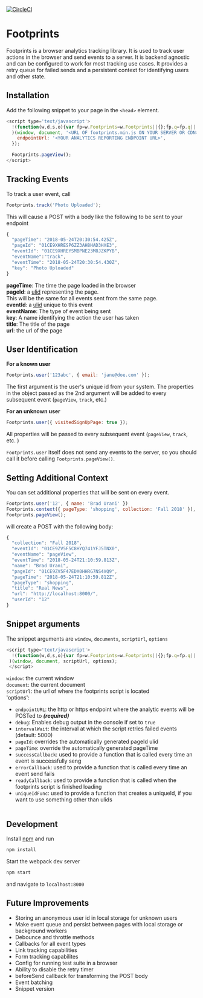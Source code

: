 [![CircleCI](https://circleci.com/gh/bradurani/footprints.svg?style=svg)](https://circleci.com/gh/bradurani/footprints)

# Footprints

Footprints is a browser analytics tracking library. It is used to track user
actions in the browser and send events to a server. It is backend agnostic and
can be configured to work for most tracking use cases. It provides a retry queue
for failed sends and a persistent context for identifying users and other state.

## Installation

Add the following snippet to your page in the `<head>` element.
```javascript
<script type='text/javascript'>
  !(function(w,d,s,o){var fp=w.Footprints=w.Footprints||{};fp.q=fp.q||[];if(fp.initialized||fp.invoked) return;fp.invoked=true;fp.pageTime=new Date();fp.options = o;var m=['user','pageView','track','debug','once','off','on','ready','reset','context'];var pf=function(k){return function(){var a=[].slice.call(arguments);a.unshift(k);fp.q.push(a);}};for(var i=0;i<m.length;i++){fp[m[i]]=pf(m[i]);}var e=d.createElement('script');e.async=1;e.src=s;var t=d.getElementsByTagName('script')[0];t.parentNode.insertBefore(e,t);}
  )(window, document, '<URL OF footprints.min.js ON YOUR SERVER OR CDN>', {
    endpointUrl: '<YOUR ANALYTICS REPORTING ENDPOINT URL>',
  });

  Footprints.pageView();
</script>
```

## Tracking Events

To track a user event, call
```javascript
Footprints.track('Photo Uploaded');
```
This will cause a POST with a body like the following to be sent to your
endpoint
```javascript
{
  "pageTime": "2018-05-24T20:30:54.425Z",
  "pageId": "01CE9XHRESP6ZZ3AH8HAD3HXE3",
  "eventId": "01CE9XHREYSMBPNE23M8JZKPYB",
  "eventName":"track",
  "eventTime": "2018-05-24T20:30:54.430Z",
  "key": "Photo Uploaded"
}
```
**pageTime**: The time the page loaded in the browser  
**pageId**: a [ulid](https://www.npmjs.com/package/ulid) representing the page.  
This will be the same for all events sent from the same page.  
**eventId**: a [ulid](https://www.npmjs.com/package/ulid) unique to this event  
**eventName**: The type of event being sent  
**key**: A name identifying the action the user has taken  
**title**: The title of the page  
**url**: the url of the page  

## User Identification

**For a known user**
```javascript
Footprints.user('123abc', { email: 'jane@doe.com' });
```
The first argument is the user's unique id from your system. The properties in the object 
passed as the 2nd argument will be added to every subsequent event (`pageView`, `track`, etc.)

**For an unknown user**
```javascript
Footprints.user({ visitedSignUpPage: true });
```
All properties will be passed to every subsequent event (`pageView`, `track`, etc. )

`Footprints.user` itself does not send any events to the server, so you should call it
before calling `Footprints.pageView()`.

## Setting Additional Context

You can set additional properties that will be sent on every event.

```javascript
Footprints.user('12', { name: 'Brad Urani' })
Footprints.context({ pageType: 'shopping', collection: 'Fall 2018' }),
Footprints.pageView();
```
will create a POST with the following body:
```javascript
{
  "collection": "Fall 2018",
  "eventId": "01CE9ZV5F5C8HYQ741YFJ5TNX0",
  "eventName": "pageView",
  "eventTime": "2018-05-24T21:10:59.813Z",
  "name": "Brad Urani",
  "pageId": "01CE9ZV5F47EDX0HHRG7NS4VQ9",
  "pageTime": "2018-05-24T21:10:59.812Z",
  "pageType": "shopping",
  "title": "Real News",
  "url": "http://localhost:8000/",
  "userId": "12"
}
```

## Snippet arguments

The snippet arguments are `window`, `documents`, `scriptUrl`, `options`

```javascript
<script type='text/javascript'>
  !(function(w,d,s,o){var fp=w.Footprints=w.Footprints||{};fp.q=fp.q||[];if(fp.initialized||fp.invoked) return;fp.invoked=true;fp.pageTime=new Date();fp.options = o;var m=['user','pageView','track','debug','once','off','on','ready','reset','context'];var pf=function(k){return function(){var a=[].slice.call(arguments);a.unshift(k);fp.q.push(a);}};for(var i=0;i<m.length;i++){fp[m[i]]=pf(m[i]);}var e=d.createElement('script');e.async=1;e.src=s;var t=d.getElementsByTagName('script')[0];t.parentNode.insertBefore(e,t);}
 )(window, document, scriptUrl, options);
 </script>
 ```

`window`: the current window  
`document`: the current document  
`scriptUrl`: the url of where the footprints script is located  
'options':
  - `endpointURL`: the http or https endpoint where the analytic events will be
    POSTed to ***(required)***
  - `debug`: Enables debug output in the console if set to `true`
  - `intervalWait`: the interval at which the script retries failed events
    (default: 5000)
  - `pageId`: overrides the automatically generated pageId ulid
  - `pageTime`: override the automatically generated pageTime
  - `successCallback`: used to provide a function that is called every time an
    event is successfully seng
  - `errorCallback`: used to provide a function that is called every time an
    event send fails
  - `readyCallback`: used to provide a function that is called when the
    footprints script is finished loading
  - `uniqueIdFunc`: used to provide a function that creates a uniqueId, if you
    want to use something other than ulids

```

```

## Development

Install [npm](https://www.npmjs.com/get-npm) and run
```bash
npm install
```

Start the webpack dev server
```bash
npm start
```
and navigate to `localhost:8000`

## Future Improvements
- Storing an anonymous user id in local storage for unknown users
- Make event queue and persist between pages with local storage or background
  workers
- Debounce and throttle methods
- Callbacks for all event types
- Link tracking capabilities
- Form tracking capabilites
- Config for running test suite in a browser
- Ability to disable the retry timer
- beforeSend callback for transforming the POST body
- Event batching
- Snippet version
